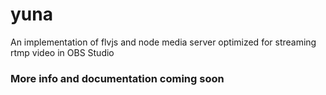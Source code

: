 # yuna
An implementation of flvjs and node media server optimized for streaming rtmp video in OBS Studio

### More info and documentation coming soon

